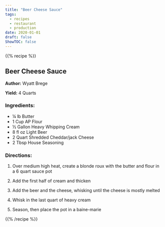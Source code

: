 ```yaml
---
title: "Beer Cheese Sauce"
tags:
  - recipes
  - restaurant
  - production
date: 2020-01-01 
draft: false
ShowTOC: false
---
```


{{% recipe %}}

## Beer Cheese Sauce

**Author:** Wyatt Brege

**Yield:** 4 Quarts 

### Ingredients:

- ¼ lb Butter
- 1 Cup AP Flour
- ½ Gallon Heavy Whipping Cream
- 8 fl oz Light Beer
- 2 Quart Shredded Cheddar/jack Cheese
- 2 Tbsp House Seasoning

### Directions:

1.  Over medium high heat, create a blonde roux with the butter and
    flour in a 6 quart sauce pot

2.  Add the first half of cream and thicken

3.  Add the beer and the cheese, whisking until the cheese is mostly
    melted

4.  Whisk in the last quart of heavy cream

5.  Season, then place the pot in a baine-marie



{{% /recipe %}}
